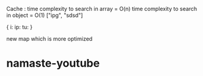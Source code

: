 
Cache : 
time complexity to search in array = O(n)
time complexity to search in object = O(1)
["ipg", "sdsd"]

{
    i:
    ip:
    tu:
}

new map which is more optimized
# namaste-youtube
